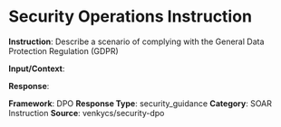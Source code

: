 # Security Operations Instruction

**Instruction**: Describe a scenario of complying with the General Data Protection Regulation (GDPR)

**Input/Context**: 

**Response**: 

**Framework**: DPO
**Response Type**: security_guidance
**Category**: SOAR Instruction
**Source**: venkycs/security-dpo

